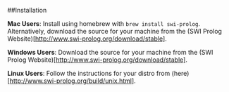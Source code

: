 ##Installation

**Mac Users**: Install using homebrew with `brew install swi-prolog`. Alternatively, download the source for your machine from the (SWI Prolog Website)[http://www.swi-prolog.org/download/stable].

**Windows Users**: Download the source for your machine from the (SWI Prolog Website)[http://www.swi-prolog.org/download/stable].

**Linux Users**: Follow the instructions for your distro from (here)[http://www.swi-prolog.org/build/unix.html].

